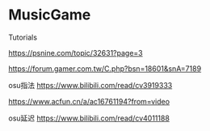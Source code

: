# MusicGame
Tutorials

https://psnine.com/topic/32631?page=3

https://forum.gamer.com.tw/C.php?bsn=18601&snA=7189

osu指法 https://www.bilibili.com/read/cv3919333

https://www.acfun.cn/a/ac16761194?from=video

osu延迟 https://www.bilibili.com/read/cv4011188

